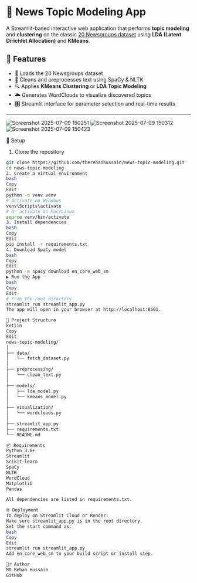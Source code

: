 # 🧠 News Topic Modeling App

A Streamlit-based interactive web application that performs **topic modeling** and **clustering** on the classic [20 Newsgroups dataset](http://qwone.com/~jason/20Newsgroups/) using **LDA (Latent Dirichlet Allocation)** and **KMeans**.

## 🚀 Features

- 📂 Loads the 20 Newsgroups dataset
- 🧹 Cleans and preprocesses text using SpaCy & NLTK
- 🔍 Applies **KMeans Clustering** or **LDA Topic Modeling**
- 🌥️ Generates WordClouds to visualize discovered topics
- 🎛️ Streamlit interface for parameter selection and real-time results

---

 
![Screenshot 2025-07-09 150251](https://github.com/user-attachments/assets/60db5269-7a43-4545-9285-3a5ef4b0e08f)
![Screenshot 2025-07-09 150312](https://github.com/user-attachments/assets/2f6b3f86-1853-4b95-8891-1acedcaae153)
![Screenshot 2025-07-09 150423](https://github.com/user-attachments/assets/97b4757a-b6a7-470b-8ef8-1acfabd6b388)


🔧 Setup
1. Clone the repository
```bash
git clone https://github.com/therehanhussain/news-topic-modeling.git
cd news-topic-modeling
2. Create a virtual environment
bash
Copy
Edit
python -m venv venv
# Activate on Windows
venv\Scripts\activate
# Or activate on Mac/Linux
source venv/bin/activate
3. Install dependencies
bash
Copy
Edit
pip install -r requirements.txt
4. Download SpaCy model
bash
Copy
Edit
python -m spacy download en_core_web_sm
▶️ Run the App
bash
Copy
Edit
# From the root directory
streamlit run streamlit_app.py
The app will open in your browser at http://localhost:8501.

📁 Project Structure
kotlin
Copy
Edit
news-topic-modeling/
│
├── data/
│   └── fetch_dataset.py
│
├── preprocessing/
│   └── clean_text.py
│
├── models/
│   ├── lda_model.py
│   └── kmeans_model.py
│
├── visualization/
│   └── wordclouds.py
│
├── streamlit_app.py
├── requirements.txt
└── README.md

📦 Requirements
Python 3.8+
Streamlit
Scikit-learn
SpaCy
NLTK
WordCloud
Matplotlib
Pandas

All dependencies are listed in requirements.txt.

🌐 Deployment
To deploy on Streamlit Cloud or Render:
Make sure streamlit_app.py is in the root directory.
Set the start command as:
bash
Copy
Edit
streamlit run streamlit_app.py
Add en_core_web_sm to your build script or install step.

🙋‍♂️ Author
MD Rehan Hussain
GitHub
